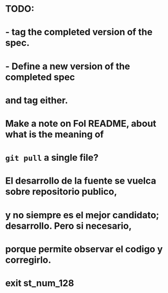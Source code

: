 # TODO:
#	- tag the completed version of the spec.
#	- Define a new version of the completed spec 
#		and tag either.	
#		Make a note on FoI README, about what is the meaning of
#		`git pull` a single file?
#		El desarrollo de la fuente se vuelca sobre repositorio publico,
#		y no siempre es el mejor candidato; desarrollo. Pero si necesario,
#		porque permite observar el codigo y corregirlo.
# exit st_num_128
